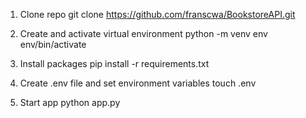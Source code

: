 1. Clone repo
git clone https://github.com/franscwa/BookstoreAPI.git

2. Create and activate virtual environment
python -m venv env 
env/bin/activate

3. Install packages
pip install -r requirements.txt

4. Create .env file and set environment variables
touch .env

5. Start app
python app.py
